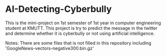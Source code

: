 # AI-Detecting-Cyberbully
This is the mini-project on 1st semester of 1st year in computer engineering student at KMUTT.
This project is try to predict the message in the twitter and determine whether it is cyberbully or not using artificial intelligence.

Notes:
There are some files that is not filled in this repository including 'GoogleNews-vectors-negative300.bin.gz'
